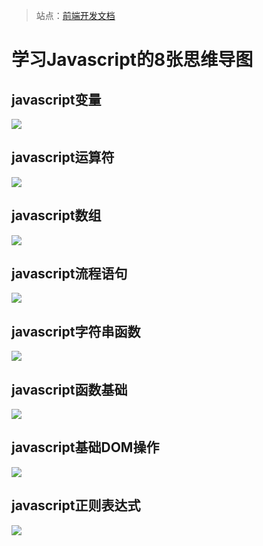 > 站点：[前端开发文档](https://whjin.github.io/frontend-dev-doc/)

# 学习Javascript的8张思维导图 #

## javascript变量 ##

![](http://i1.bvimg.com/681050/de0fa61911774e7b.gif)

## javascript运算符 ##

![](http://i1.bvimg.com/681050/7d6170c401f227fe.gif)

## javascript数组 ##

![](http://i1.bvimg.com/681050/c6643d7dabaaac75.gif)

## javascript流程语句 ##

![](http://i1.bvimg.com/681050/a8f16618c6faf08b.gif)

## javascript字符串函数 ##

![](http://i1.bvimg.com/681050/4b295e03e5ecdbb0.gif)

## javascript函数基础 ##

![](http://i1.bvimg.com/681050/49dfa6f0adbb931c.gif)

## javascript基础DOM操作 ##

![](http://i1.bvimg.com/681050/2fe01bd6752591bb.gif)

## javascript正则表达式 ##

![](http://i1.bvimg.com/681050/8a073086b26a4a94.gif)